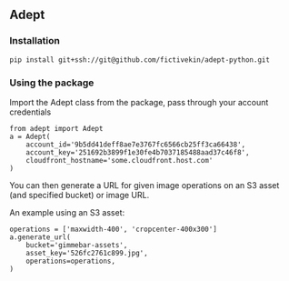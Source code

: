 ## Adept 

### Installation

`pip install git+ssh://git@github.com/fictivekin/adept-python.git`

### Using the package

Import the Adept class from the package, pass through your account credentials

```
from adept import Adept
a = Adept(
    account_id='9b5dd41deff8ae7e3767fc6566cb25ff3ca66438',
    account_key='251692b3899f1e30fe4b7037185488aad37c46f8',
    cloudfront_hostname='some.cloudfront.host.com'
)
```

You can then generate a URL for given image operations on an S3 asset (and specified bucket) or image URL.

An example using an S3 asset:

```
operations = ['maxwidth-400', 'cropcenter-400x300']
a.generate_url(
    bucket='gimmebar-assets',
    asset_key='526fc2761c899.jpg',
    operations=operations,
)
```
